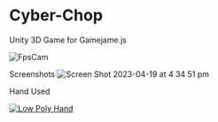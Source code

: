 # Cyber-Chop
Unity 3D Game for Gamejame.js

![FpsCam](https://user-images.githubusercontent.com/9316052/232974314-a2089afe-3c97-4f72-8abd-6aa485f829e5.jpeg)



Screenshots
![Screen Shot 2023-04-19 at 4 34 51 pm](https://user-images.githubusercontent.com/9316052/233027390-669c850a-ca59-4bb3-aba6-531ce1eb9c72.png)








Hand Used 

[![Low Poly Hand](https://sketchfab.com/models/50c33884505b403e9498f1e6920a4575/embed)](https://sketchfab.com/3d-models/low-poly-hand-50c33884505b403e9498f1e6920a4575?utm_medium=embed&utm_campaign=share-popup&utm_content=50c33884505b403e9498f1e6920a4575)



